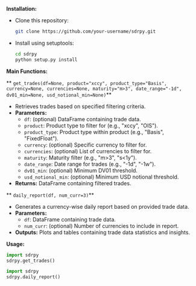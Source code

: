 **Installation:**

- Clone this repository:
  ```bash
  git clone https://github.com/your-username/sdrpy.git
  ```
- Install using setuptools:
  ```bash
  cd sdrpy
  python setup.py install
  ```

**Main Functions:**

** `get_trades(df=None, product="xccy", product_type="Basis", currency=None, currencies=None, maturity="m>3", date_range="-1d", dv01_min=None, usd_notional_min=None)`**

- Retrieves trades based on specified filtering criteria.
- **Parameters:**
  - `df`: (optional) DataFrame containing trade data.
  - `product`: Product type to filter for (e.g., "xccy", "OIS").
  - `product_type`: Product type within product (e.g., "Basis", "FixedFloat").
  - `currency`: (optional) Specific currency to filter for.
  - `currencies`: (optional) List of currencies to filter for.
  - `maturity`: Maturity filter (e.g., "m>3", "s<1y").
  - `date_range`: Date range for trades (e.g., "-1d", "-1w").
  - `dv01_min`: (optional) Minimum DV01 threshold.
  - `usd_notional_min`: (optional) Minimum USD notional threshold.
- **Returns:** DataFrame containing filtered trades.

** `daily_report(df, num_curr=3)`**

- Generates a currency-wise daily report based on provided trade data.
- **Parameters:**
  - `df`: DataFrame containing trade data.
  - `num_curr`: (optional) Number of currencies to include in report.
- **Outputs:** Plots and tables containing trade data statistics and insights.


**Usage:**
```python
import sdrpy
sdrpy.get_trades()
```
```python
import sdrpy
sdrpy.daily_report()
```